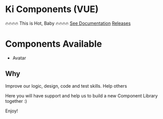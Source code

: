 # Ki Components (VUE)

🔥🔥🔥🔥 This is Hot, Baby 🔥🔥🔥🔥
<a href="https://ki.alexandrocastro.dev.br/" target="_blank">See Documentation</a>
<a href="https://ki.alexandrocastro.dev.br/#/releases" target="_blank">Releases</a>

# Components Available

- Avatar

## Why

Improve our logic, design, code and test skills.
Help others

Here you will have support and help us to build a new Component Library together :)

Enjoy!
